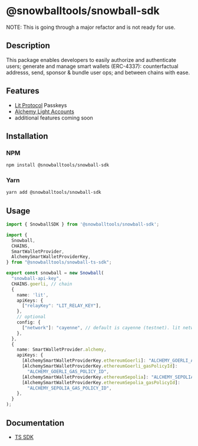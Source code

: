 # @snowballtools/snowball-sdk

NOTE: This is going through a major refactor and is not ready for use.

## Description

This package enables developers to easily authorize and authenticate users; generate and manage smart wallets (ERC-4337): counterfactual addresss, send, sponsor & bundle user ops; and between chains with ease.

## Features

- [Lit Protocol](https://www.litprotocol.com/) Passkeys
- [Alchemy Light Accounts](https://www.alchemy.com/)
- additional features coming soon

## Installation

### NPM

```zsh
npm install @snowballtools/snowball-sdk
```

### Yarn

```zsh
yarn add @snowballtools/snowball-sdk
```

## Usage

```typescript
import { SnowballSDK } from '@snowballtools/snowball-sdk';

import {
  Snowball,
  CHAINS,
  SmartWalletProvider,
  AlchemySmartWalletProviderKey,
} from "@snowballtools/snowball-ts-sdk";

export const snowball = new Snowball(
  "snowball-api-key",
  CHAINS.goerli, // chain
  {
    name: 'lit',
    apiKeys: {
      ["relayKey": "LIT_RELAY_KEY"],
    },
    // optional
    config: {
      ["network"]: "cayenne", // default is cayenne (testnet). lit networks list: [testnet](https://developer.litprotocol.com/v3/network/networks/testnet) ex. serrano, cayenne, manzano; [mainnet](https://developer.litprotocol.com/v3/network/networks/mainnet). ex: jalapeno, habanero
    },
  },
  {
    name: SmartWalletProvider.alchemy,
    apiKeys: {
      [AlchemySmartWalletProviderKey.ethereumGoerli]: "ALCHEMY_GOERLI_API_KEY",
      [AlchemySmartWalletProviderKey.ethereumGoerli_gasPolicyId]:
        "ALCHEMY_GOERLI_GAS_POLICY_ID",
      [AlchemySmartWalletProviderKey.ethereumSepolia]: "ALCHEMY_SEPOLIA_API_KEY",
      [AlchemySmartWalletProviderKey.ethereumSepolia_gasPolicyId]:
        "ALCHEMY_SEPOLIA_GAS_POLICY_ID",
    },
  }
);
```

## Documentation

- [TS SDK](https://sdk.snowballtools.xyz)
